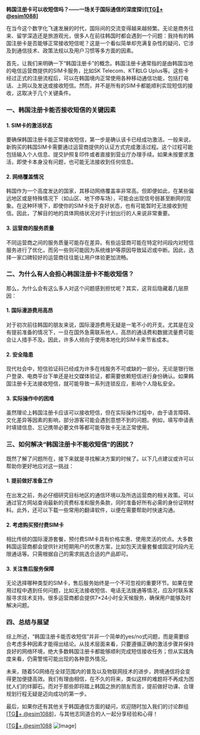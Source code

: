 **韩国注册卡可以收短信吗？——一场关于国际通信的深度探讨[[TG💪+ @esim1088](https://t.me/s/esim1088)]**

在当今这个数字化飞速发展的时代，国际间的交流变得越来越频繁。无论是商务往来、留学深造还是旅游观光，很多人在前往韩国时都会遇到一个问题：我持有的韩国注册卡是否能够正常接收短信呢？这是一个看似简单却充满复杂性的疑问，它涉及到通信技术、政策法规以及用户习惯等多方面的因素。

首先，让我们来明确一下“韩国注册卡”的概念。韩国注册卡通常指的是由韩国当地的电信运营商提供的SIM卡服务，比如SK Telecom、KT和LG Uplus等。这些卡经过正式的注册流程后，可以在韩国境内正常使用各种移动通信功能，包括打电话、上网以及发送或接收短信。然而，并不是所有的SIM卡都能顺利实现短信的接收，这取决于几个关键条件。

### **一、韩国注册卡能否接收短信的关键因素**

#### **1. SIM卡的激活状态**
要确保韩国注册卡能正常接收短信，第一步是确认该卡已经成功激活。一般来说，新购买的韩国SIM卡需要通过运营商提供的认证方式完成激活过程。这个过程可能包括输入个人信息、提交护照复印件或者直接到营业厅办理手续。如果未按要求激活，即使卡本身没有问题，也可能无法接收到任何信息。

#### **2. 网络覆盖情况**
韩国作为一个高度发达的国家，其移动网络覆盖率非常高。但即便如此，在某些偏远地区或是特殊情况下（如山区、地下停车场），可能会出现信号弱甚至断网的现象。在这种环境下，即使你的SIM卡处于良好状态，也有可能暂时无法接收到短信。因此，了解目的地的具体网络状况对于计划出行的人来说非常重要。

#### **3. 运营商的服务质量**
不同运营商之间的服务质量可能存在差异。有些运营商可能在特定时间段内对短信服务进行了优化，而另一些则可能因为系统维护等原因导致延迟或中断。因此，选择一家口碑较好的运营商往往能让用户体验更加流畅。

### **二、为什么有人会担心韩国注册卡不能收短信？**

那么，为什么会有这么多人对这个问题感到担忧呢？其实，这背后隐藏着几层原因：

#### **1. 国际漫游费用高昂**
对于初次前往韩国的朋友来说，国际漫游费用无疑是一笔不小的开支。尤其是在没有提前准备的情况下，一旦在国外急需联系他人，高昂的通话费和数据流量费可能会让人措手不及。因此，许多人倾向于使用本地化的SIM卡来节省成本。

#### **2. 安全隐患**
现代社会中，短信验证码已经成为许多在线服务不可或缺的一部分。无论是银行账户登录、电商平台下单还是社交媒体验证，都需要依赖短信进行身份确认。如果韩国注册卡无法接收短信，就可能导致一系列连锁反应，影响个人隐私安全。

#### **3. 实际操作中的困难**
虽然理论上韩国注册卡应该可以接收短信，但在实际操作过程中，由于语言障碍、文化差异等因素的影响，部分游客可能会遇到意想不到的问题。例如，填写申请表时填错信息、忘记携带必要文件等都可能导致卡无法正常使用。

### **三、如何解决“韩国注册卡不能收短信”的困扰？**

既然了解了问题所在，接下来就是寻找解决方案的时候了。以下几点建议或许可以帮助你更好地应对这一挑战：

#### **1. 提前做好准备工作**
在出发之前，务必仔细研究目标地区的通信环境以及所选运营商的相关政策。可以通过官方网站查询最新的资费标准和服务条款，同时准备好所有必需的身份证明材料。此外，还可以下载一些常用的翻译软件，以便在需要帮助时快速沟通。

#### **2. 考虑购买预付费SIM卡**
相比传统的国际漫游套餐，预付费SIM卡具有价格实惠、使用灵活的优点。大多数韩国运营商都会提供针对短期用户的优惠方案，比如包天流量套餐或固定时段内无限通话等。只需根据自己的需求挑选合适的产品即可。

#### **3. 关注售后服务保障**
无论选择哪种类型的SIM卡，售后服务始终是一个不可忽视的重要环节。如果在使用过程中遇到任何问题，比如无法接收短信、电话无法拨通等情况，应及时联系客服寻求技术支持。很多运营商都会提供7×24小时全天候服务，确保用户能够及时解决问题。

### **四、总结与展望**

综上所述，“韩国注册卡能否收短信”并非一个简单的yes/no式问题，而是需要综合考虑多种因素才能得出结论。从技术层面来看，只要遵循正确的激活步骤并保持良好的网络环境，绝大多数韩国注册卡都能够顺利完成短信接收任务；但从实践角度来看，仍需警惕可能出现的各种意外情况。

未来，随着5G网络在全球范围内的普及以及物联网技术的进步，跨境通信将会变得更加便捷高效。我们有理由相信，在不久的将来，类似这样的难题将不再成为困扰人们的绊脚石。而对于那些即将踏上韩国之旅的朋友而言，提前做好功课、合理规划行程无疑是迈向成功的第一步。

最后，如果你还有其他关于韩国通信方面的疑问，欢迎随时加入我们的讨论群组[[TG💪+ @esim1088](https://t.me/s/esim1088)]，与其他志同道合的人一起分享经验和心得！

[[TG💪+ @esim1088](https://t.me/s/esim1088) ![Image](https://i.postimg.cc/4NQfJmqS/Snipaste-2025-05-13-00-14-12.png)]